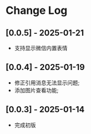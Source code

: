 # Change Log

## [0.0.5] - 2025-01-21

- 支持显示微信内置表情

## [0.0.4] - 2025-01-19

- 修正引用消息无法显示问题;
- 添加图片查看功能;

## [0.0.3] - 2025-01-14

- 完成初版